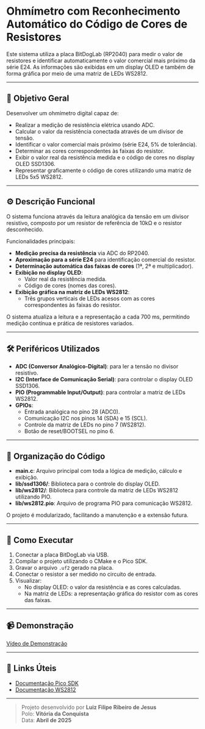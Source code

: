 # Ohmímetro com Reconhecimento Automático do Código de Cores de Resistores

Este sistema utiliza a placa BitDogLab (RP2040) para medir o valor de resistores e identificar automaticamente o valor comercial mais próximo da série E24. As informações são exibidas em um display OLED e também de forma gráfica por meio de uma matriz de LEDs WS2812.

---

## 🎯 Objetivo Geral

Desenvolver um ohmímetro digital capaz de:
- Realizar a medição de resistência elétrica usando ADC.
- Calcular o valor da resistência conectada através de um divisor de tensão.
- Identificar o valor comercial mais próximo (série E24, 5% de tolerância).
- Determinar as cores correspondentes às faixas do resistor.
- Exibir o valor real da resistência medida e o código de cores no display OLED SSD1306.
- Representar graficamente o código de cores utilizando uma matriz de LEDs 5x5 WS2812.

---

## ⚙️ Descrição Funcional

O sistema funciona através da leitura analógica da tensão em um divisor resistivo, composto por um resistor de referência de 10kΩ e o resistor desconhecido.

Funcionalidades principais:
- **Medição precisa da resistência** via ADC do RP2040.
- **Aproximação para a série E24** para identificação comercial do resistor.
- **Determinação automática das faixas de cores** (1ª, 2ª e multiplicador).
- **Exibição no display OLED**:
  - Valor real da resistência medida.
  - Código de cores (nomes das cores).
- **Exibição gráfica na matriz de LEDs WS2812**:
  - Três grupos verticais de LEDs acesos com as cores correspondentes às faixas do resistor.

O sistema atualiza a leitura e a representação a cada 700 ms, permitindo medição contínua e prática de resistores variados.

---

## 🛠️ Periféricos Utilizados

- **ADC (Conversor Analógico-Digital)**: para ler a tensão no divisor resistivo.
- **I2C (Interface de Comunicação Serial)**: para controlar o display OLED SSD1306.
- **PIO (Programmable Input/Output)**: para controlar a matriz de LEDs WS2812.
- **GPIOs**:
  - Entrada analógica no pino 28 (ADC0).
  - Comunicação I2C nos pinos 14 (SDA) e 15 (SCL).
  - Controle da matriz de LEDs no pino 7 (WS2812).
  - Botão de reset/BOOTSEL no pino 6.

---

## 🧩 Organização do Código

- **main.c**: Arquivo principal com toda a lógica de medição, cálculo e exibição.
- **lib/ssd1306/**: Biblioteca para o controle do display OLED.
- **lib/ws2812/**: Biblioteca para controle da matriz de LEDs WS2812 utilizando PIO.
- **lib/ws2812.pio**: Arquivo de programa PIO para comunicação WS2812.

O projeto é modularizado, facilitando a manutenção e a extensão futura.

---

## 🚀 Como Executar

1. Conectar a placa BitDogLab via USB.
2. Compilar o projeto utilizando o CMake e o Pico SDK.
3. Gravar o arquivo `.uf2` gerado na placa.
4. Conectar o resistor a ser medido no circuito de entrada.
5. Visualizar:
   - No display OLED: o valor da resistência e as cores calculadas.
   - Na matriz de LEDs: a representação gráfica do resistor com as cores das faixas.

---

## 📹 Demonstração

[Vídeo de Demonstração](https://drive.google.com/file/d/1ZOoLd7DZX2JimdJ4cgZNnQiggugoMOQF/view?usp=drive_link)

---

## 📂 Links Úteis

- [Documentação Pico SDK](https://datasheets.raspberrypi.com/pico/raspberry-pi-pico-c-sdk.pdf)
- [Documentação WS2812](https://cdn-shop.adafruit.com/datasheets/WS2812.pdf)

---

> Projeto desenvolvido por **Luiz Filipe Ribeiro de Jesus**  
> Polo: **Vitória da Conquista**  
> Data: **Abril de 2025**